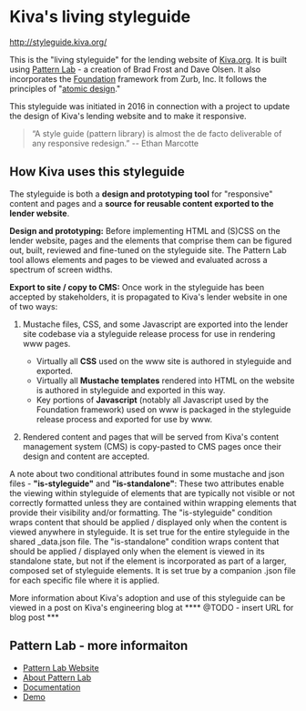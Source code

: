 # Kiva's living styleguide
http://styleguide.kiva.org/

This is the "living styleguide" for the lending website of [Kiva.org](https:/www.kiva.org). It is built using [Pattern Lab](http://patternlab.io/) - a creation of Brad Frost and Dave Olsen. It also incorporates the [Foundation](http://http://foundation.zurb.com/) framework from Zurb, Inc. It follows the principles of "[atomic design](http://bradfrost.com/blog/post/atomic-web-design/)."

This styleguide was initiated in 2016 in connection with a project to 
update the design of Kiva's lending website and to make it responsive.

>“A style guide (pattern library) is almost the de facto deliverable 
of any responsive redesign.”
> -- Ethan Marcotte

## How Kiva uses this styleguide
The styleguide is both a **design and prototyping tool** for "responsive" 
content and pages and a **source for reusable content exported to the lender website**.

**Design and prototyping:** Before implementing HTML and (S)CSS on the lender 
website, pages and the elements that comprise them can be figured out, built, 
reviewed and fine-tuned on the styleguide site. The Pattern Lab tool allows 
elements and pages to be viewed and evaluated across a spectrum of screen widths.

**Export to site / copy to CMS:** Once work in the styleguide has been accepted 
by stakeholders, it is propagated to Kiva's lender website in one of two ways:
1. Mustache files, CSS, and some Javascript are exported into the lender site 
codebase via a styleguide release process for use in rendering www pages.
    - Virtually all **CSS** used on the www site is authored in styleguide 
    and exported. 
    - Virtually all **Mustache templates** rendered into HTML on the website 
    is authored in styleguide and exported in this way. 
    - Key portions of **Javascript** (notably all Javascript used by the 
    Foundation framework) used on www is packaged in the styleguide release 
    process and exported for use by www.

1. Rendered content and pages that will be served from Kiva's content management 
system (CMS) is copy-pasted to CMS pages once their design and content are accepted.

A note about two conditional attributes found in some mustache and json files - 
**"is-styleguide"** and **"is-standalone"**: These two attributes enable the viewing
within styleguide of elements that are typically not visible or not correctly formatted unless
they are contained within wrapping elements that provide their visibility and/or
formatting. The "is-styleguide" condition wraps content that should be applied / displayed
only when the content is viewed anywhere in styleguide. It is set true for the entire
 styleguide in the shared _data.json file. The "is-standalone" condition
wraps content that should be applied / displayed only when the element is viewed in
its standalone state, but not if the element is incorporated as part of a larger,
composed set of styleguide elements. It is set true by a companion .json file for
each specific file where it is applied.

More information about Kiva's adoption and use of this styleguide can be viewed in
a post on Kiva's engineering blog at **** @TODO - insert URL for blog post ***

## Pattern Lab - more informaiton
- [Pattern Lab Website](http://patternlab.io/)
- [About Pattern Lab](http://patternlab.io/about.html)
- [Documentation](http://patternlab.io/docs/index.html)
- [Demo](http://demo.patternlab.io/)
